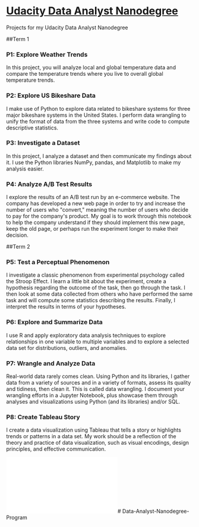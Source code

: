 # [Udacity Data Analyst Nanodegree](https://www.udacity.com/course/data-analyst-nanodegree--nd002)
Projects for my Udacity Data Analyst Nanodegree

##Term 1

### P1: Explore Weather Trends

In this project, you will analyze local and global temperature data and compare the temperature trends where you live to overall global temperature trends.

### P2: Explore US Bikeshare Data

I make use of Python to explore data related to bikeshare systems for three major bikeshare systems in the United States. I perform data wrangling to unify the format of data from the three systems and write code to compute descriptive statistics. 

### P3: Investigate a Dataset

In this project, I analyze a dataset and then communicate my findings about it. I use the Python libraries NumPy, pandas, and Matplotlib to make my analysis easier.

### P4: Analyze A/B Test Results

I explore the results of an A/B test run by an e-commerce website. The company has developed a new web page in order to try and increase the number of users who "convert," meaning the number of users who decide to pay for the company's product. My goal is to work through this notebook to help the company understand if they should implement this new page, keep the old page, or perhaps run the experiment longer to make their decision.

##Term 2

### P5: Test a Perceptual Phenomenon

I investigate a classic phenomenon from experimental psychology called the Stroop Effect. I learn a little bit about the experiment, create a hypothesis regarding the outcome of the task, then go through the task. I then look at some data collected from others who have performed the same task and will compute some statistics describing the results. Finally, I interpret the results in terms of your hypotheses.

### P6: Explore and Summarize Data

I use R and apply exploratory data analysis techniques to explore relationships in one variable to multiple variables and to explore a selected data set for distributions, outliers, and anomalies.

### P7: Wrangle and Analyze Data

Real-world data rarely comes clean. Using Python and its libraries, I gather data from a variety of sources and in a variety of formats, assess its quality and tidiness, then clean it. This is called data wrangling. I document your wrangling efforts in a Jupyter Notebook, plus showcase them through analyses and visualizations using Python (and its libraries) and/or SQL.

### P8: Create Tableau Story

I create a data visualization using Tableau that tells a story or highlights trends or patterns in a data set. My work should be a reflection of the theory and practice of data visualization, such as visual encodings, design principles, and effective communication.


![Udacity Data Analyst Nanodegree certificate](certificate.pdf)# Data-Analyst-Nanodegree-Program
